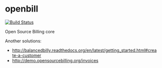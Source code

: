 # openbill

[![Build Status](https://travis-ci.org/BrandyMint/openbill-core.svg)](https://travis-ci.org/BrandyMint/openbill-core)

Open Source Billing core

Another solutions:
* http://balancedbilly.readthedocs.org/en/latest/getting_started.html#create-a-customer
* http://demo.opensourcebilling.org/invoices
